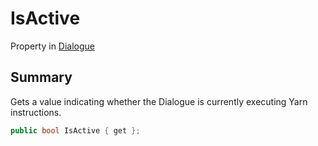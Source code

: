 # IsActive

Property in [Dialogue](./)

## Summary

Gets a value indicating whether the Dialogue is currently executing Yarn instructions.

```csharp
public bool IsActive { get };
```
